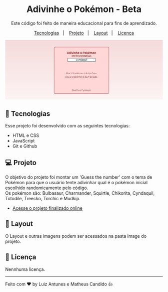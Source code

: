 <h1 align="center">Adivinhe o Pokémon - Beta</h1>

<p align="center">
Este código foi feito de maneira educacional para fins de aprendizado.<br/>
</p>

<p align="center">
  <a href="#-tecnologias">Tecnologias</a>&nbsp;&nbsp;&nbsp;|&nbsp;&nbsp;&nbsp;
  <a href="#-projeto">Projeto</a>&nbsp;&nbsp;&nbsp;|&nbsp;&nbsp;&nbsp;
  <a href="#-layout">Layout</a>&nbsp;&nbsp;&nbsp;|&nbsp;&nbsp;&nbsp;
  <a href="#memo-licença">Licença</a>
</p>

<p align="center">
  <img alt="Preview" src="./images/preview.jpg">
</p>

## 🚀 Tecnologias

Esse projeto foi desenvolvido com as seguintes tecnologias:

- HTML e CSS
- JavaScript
- Git e Github

## 💻 Projeto

O objetivo do projeto foi montar um 'Guess the number' com o tema de Pokémon para que o usuário tente adivinhar qual é o pokémon inicial escolhido randomicamente pelo código. </br>
Os pokémon são: Bulbasaur, Charmander, Squirtle, Chikorita, Cyndaquil, Totodile, Treecko, Torchic e Mudkip.
- [Acesse o projeto finalizado online](https://matheusdyson.github.io/lm-project/Guess-the-Pokemon/)

## 🔖 Layout

O Layout e outras imagens podem ser acessados na pasta image do projeto.

## :memo: Licença

Nennhuma licença.

---

Feito com ♥ by Luiz Antunes e Matheus Candido :thumbsup: